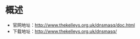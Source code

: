 # 概述
- 官网地址：http://www.thekelleys.org.uk/dnsmasq/doc.html
- 下载地址：http://www.thekelleys.org.uk/dnsmasq/

